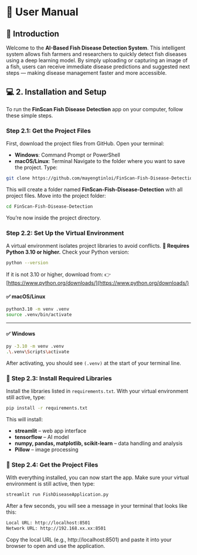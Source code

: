 # 📖 User Manual

## 🌟 Introduction
Welcome to the **AI-Based Fish Disease Detection System**. This intelligent system allows fish farmers and researchers to quickly detect fish diseases using a deep learning model. By simply uploading or capturing an image of a fish, users can receive immediate disease predictions and suggested next steps — making disease management faster and more accessible.

## 💻 **2. Installation and Setup**
To run the **FinScan Fish Disease Detection** app on your computer, follow these simple steps.

###  **Step 2.1: Get the Project Files**
First, download the project files from GitHub.
Open your terminal:
* **Windows**: Command Prompt or PowerShell
* **macOS/Linux**: Terminal
Navigate to the folder where you want to save the project.
Type:

```bash
git clone https://github.com/mayengtinloi/FinScan-Fish-Disease-Detection
```

This will create a folder named **FinScan-Fish-Disease-Detection** with all project files.
Move into the project folder:
```bash
cd FinScan-Fish-Disease-Detection
```
You’re now inside the project directory.


### **Step 2.2: Set Up the Virtual Environment**
A virtual environment isolates project libraries to avoid conflicts.
**📌 Requires Python 3.10 or higher.**
Check your Python version:

```bash
python --version
```

If it is not 3.10 or higher, download from:
👉 [https://www.python.org/downloads/](https://www.python.org/downloads/)


#### ✅ **macOS/Linux**

```bash
python3.10 -m venv .venv
source .venv/bin/activate
```

---

#### ✅ **Windows**

```bash
py -3.10 -m venv .venv
.\.venv\Scripts\activate
```

After activating, you should see `(.venv)` at the start of your terminal line.


### 🔹 **Step 2.3: Install Required Libraries**
Install the libraries listed in `requirements.txt`.
With your virtual environment still active, type:

```bash
pip install -r requirements.txt
```

This will install:
* **streamlit** – web app interface
* **tensorflow** – AI model
* **numpy, pandas, matplotlib, scikit-learn** – data handling and analysis
* **Pillow** – image processing

### 🔹 **Step 2.4: Get the Project Files**
With everything installed, you can now start the app.
Make sure your virtual environment is still active, then type:

```bash
streamlit run FishDiseaseApplication.py
```
After a few seconds, you will see a message in your terminal that looks like this:

```bash
Local URL: http://localhost:8501
Network URL: http://192.168.xx.xx:8501
```
Copy the local URL (e.g., http://localhost:8501) and paste it into your browser to open and use the application.

